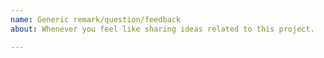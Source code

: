 ```yaml
---
name: Generic remark/question/feedback
about: Whenever you feel like sharing ideas related to this project.

---
```



